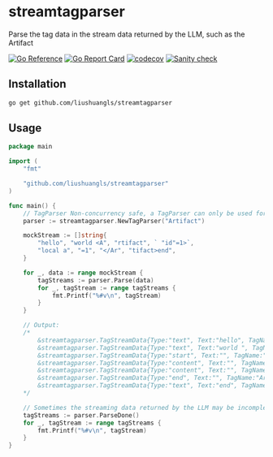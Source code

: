 # streamtagparser
Parse the tag data in the stream data returned by the LLM, such as the Artifact

[![Go Reference](https://pkg.go.dev/badge/github.com/liushuangls/streamtagparser/v2.svg)](https://pkg.go.dev/github.com/liushuangls/streamtagparser)
[![Go Report Card](https://goreportcard.com/badge/github.com/liushuangls/streamtagparser)](https://goreportcard.com/report/github.com/liushuangls/streamtagparser)
[![codecov](https://codecov.io/gh/liushuangls/streamtagparser/graph/badge.svg?token=U7TovXlix3)](https://codecov.io/gh/liushuangls/streamtagparser)
[![Sanity check](https://github.com/liushuangls/streamtagparser/actions/workflows/pr.yml/badge.svg)](https://github.com/liushuangls/streamtagparser/actions/workflows/pr.yml)

## Installation
```bash
go get github.com/liushuangls/streamtagparser
```

## Usage
```go
package main

import (
	"fmt"

	"github.com/liushuangls/streamtagparser"
)

func main() {
	// TagParser Non-concurrency safe, a TagParser can only be used for one stream
	parser := streamtagparser.NewTagParser("Artifact")

	mockStream := []string{
		"hello", "world <A", "rtifact", ` "id"=1>`,
		"local a", "=1", "</Ar", "tifact>end",
	}

	for _, data := range mockStream {
		tagStreams := parser.Parse(data)
		for _, tagStream := range tagStreams {
			fmt.Printf("%#v\n", tagStream)
		}
	}

	// Output:
	/*
		&streamtagparser.TagStreamData{Type:"text", Text:"hello", TagName:"", Attrs:[]streamtagparser.TagAttr(nil), Content:""}
		&streamtagparser.TagStreamData{Type:"text", Text:"world ", TagName:"", Attrs:[]streamtagparser.TagAttr(nil), Content:""}
		&streamtagparser.TagStreamData{Type:"start", Text:"", TagName:"Artifact", Attrs:[]streamtagparser.TagAttr{streamtagparser.TagAttr{Name:"id", Value:"1"}}, Content:""}
		&streamtagparser.TagStreamData{Type:"content", Text:"", TagName:"Artifact", Attrs:[]streamtagparser.TagAttr(nil), Content:"local a"}
		&streamtagparser.TagStreamData{Type:"content", Text:"", TagName:"Artifact", Attrs:[]streamtagparser.TagAttr(nil), Content:"=1"}
		&streamtagparser.TagStreamData{Type:"end", Text:"", TagName:"Artifact", Attrs:[]streamtagparser.TagAttr{streamtagparser.TagAttr{Name:"id", Value:"1"}}, Content:"local a=1"}
		&streamtagparser.TagStreamData{Type:"text", Text:"end", TagName:"", Attrs:[]streamtagparser.TagAttr(nil), Content:""}
	*/

	// Sometimes the streaming data returned by the LLM may be incomplete, so finishing touches are needed
	tagStreams := parser.ParseDone()
	for _, tagStream := range tagStreams {
		fmt.Printf("%#v\n", tagStream)
	}
}
```

